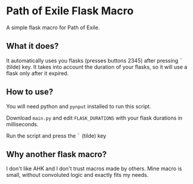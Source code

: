 # Path of Exile Flask Macro

A simple flask macro for Path of Exile.

## What it does?

It automatically uses you flasks (presses buttons 2345) after pressing <kbd>`</kbd> (tilde) key. It takes into account the duration of your flasks, so it will use a flask only after it expired.

## How to use?

You will need python and `pynput` installed to run this script.

Download `main.py` and edit `FLASK_DURATIONS` with your flask durations in milliseconds.

Run the script and press the <kbd>`</kbd> (tilde) key

## Why another flask macro?

I don't like AHK and I don't trust macros made by others. Mine macro is small, without convoluted logic and exactly fits my needs.

